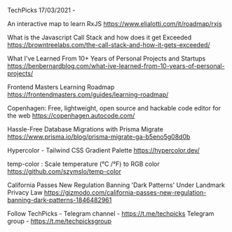 TechPicks 17/03/2021 -

An interactive map to learn RxJS
https://www.elialotti.com/it/roadmap/rxjs

What is the Javascript Call Stack and how does it get Exceeded
https://browntreelabs.com/the-call-stack-and-how-it-gets-exceeded/

What I've Learned From 10+ Years of Personal Projects and Startups
https://benbernardblog.com/what-ive-learned-from-10-years-of-personal-projects/

Frontend Masters Learning Roadmap
https://frontendmasters.com/guides/learning-roadmap/

Copenhagen: Free, lightweight, open source and hackable code editor for the web
https://copenhagen.autocode.com/

Hassle-Free Database Migrations with Prisma Migrate
https://www.prisma.io/blog/prisma-migrate-ga-b5eno5g08d0b

Hypercolor - Tailwind CSS Gradient Palette
https://hypercolor.dev/

temp-color : Scale temperature (°C /°F) to RGB color
https://github.com/szymslo/temp-color

California Passes New Regulation Banning 'Dark Patterns' Under Landmark Privacy Law
https://gizmodo.com/california-passes-new-regulation-banning-dark-patterns-1846482961

Follow TechPicks -
Telegram channel - https://t.me/techpicks
Telegram group - https://t.me/techpicksgroup